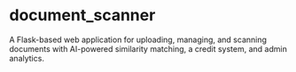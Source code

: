 # document_scanner
A Flask-based web application for uploading, managing, and scanning documents with AI-powered similarity matching, a credit system, and admin analytics.
